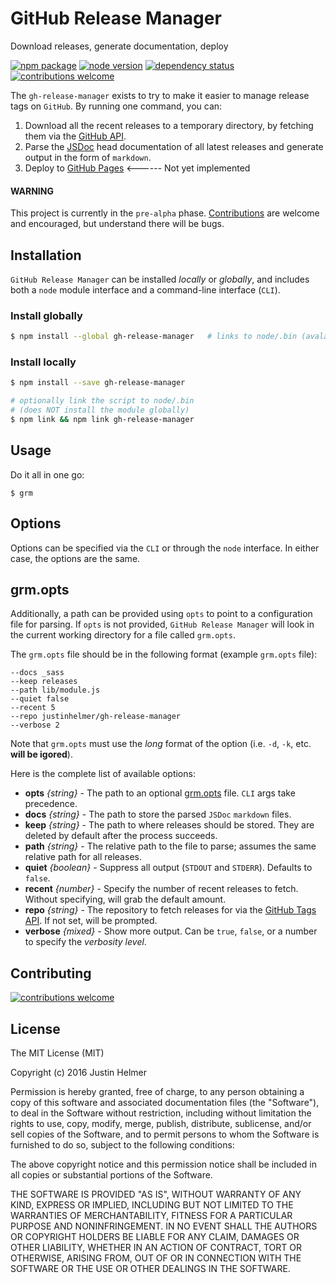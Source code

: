 # GitHub Release Manager
Download releases, generate documentation, deploy

[![npm package](https://badge.fury.io/js/gh-release-manager.svg)](https://www.npmjs.com/package/gh-release-manager)
[![node version](https://img.shields.io/node/v/gh-release-manager.svg?style=flat)](http://nodejs.org/download/)
[![dependency status](https://david-dm.org/justinhelmer/gh-release-manager.svg)](https://github.com/justinhelmer/gh-release-manager)
[![contributions welcome](https://img.shields.io/badge/contributions-welcome-brightgreen.svg?style=flat)](https://github.com/justinhelmer/gh-release-manager/issues)

The `gh-release-manager` exists to try to make it easier to manage release tags on `GitHub`. By running one command, you can:

1) Download all the recent releases to a temporary directory, by fetching them via the [GitHub API](https://developer.github.com/v3/).
2) Parse the [JSDoc](http://usejsdoc.org/) head documentation of all latest releases and generate output in the form of `markdown`. 
3) Deploy to [GitHub Pages](https://pages.github.com/) <------ Not yet implemented

#### WARNING

This project is currently in the `pre-alpha` phase. [Contributions](#contributions) are welcome and encouraged, but understand there will be bugs.

## Installation

`GitHub Release Manager` can be installed _locally_ or _globally_, and includes both a `node` module interface and a command-line interface (`CLI`).
### Install globally

```bash
$ npm install --global gh-release-manager   # links to node/.bin (avalable everywhere) 
```

### Install locally

```bash
$ npm install --save gh-release-manager

# optionally link the script to node/.bin
# (does NOT install the module globally)
$ npm link && npm link gh-release-manager
```

## Usage

Do it all in one go:

```
$ grm
```

## Options

Options can be specified via the `CLI` or through the `node` interface. In either case, the options are the same.

## grm.opts

Additionally, a path can be provided using `opts` to point to a configuration file for parsing.
If `opts` is not provided, `GitHub Release Manager` will look in the current working directory for a file called `grm.opts`.

The `grm.opts` file should be in the following format (example `grm.opts` file):

```
--docs _sass
--keep releases
--path lib/module.js
--quiet false
--recent 5
--repo justinhelmer/gh-release-manager
--verbose 2
```

Note that `grm.opts` must use the _long_ format of the option (i.e. `-d`, `-k`, etc. **will be igored**).

Here is the complete list of available options:

- **opts** _{string}_ - The path to an optional [grm.opts](#grmopts) file. `CLI` args take precedence.
- **docs** _{string}_ - The path to store the parsed `JSDoc` `markdown` files. 
- **keep** _{string}_ - The path to where releases should be stored. They are deleted by default after the process succeeds.
- **path** _{string}_ - The relative path to the file to parse; assumes the same relative path for all releases.
- **quiet** _{boolean}_ - Suppress all output (`STDOUT` and `STDERR`). Defaults to `false`.
- **recent** _{number}_ - Specify the number of recent releases to fetch. Without specifying, will grab the default amount.
- **repo** _{string}_ - The repository to fetch releases for via the [GitHub Tags API](https://developer.github.com/v3/git/tags/). If not set, will be prompted.
- **verbose** _{mixed}_ - Show more output. Can be `true`, `false`, or a number to specify the _verbosity level_.

## Contributing

[![contributions welcome](https://img.shields.io/badge/contributions-welcome-brightgreen.svg?style=flat)](https://github.com/justinhelmer/gh-release-manager/issues)

## License

The MIT License (MIT)

Copyright (c) 2016 Justin Helmer

Permission is hereby granted, free of charge, to any person obtaining a copy
of this software and associated documentation files (the "Software"), to deal
in the Software without restriction, including without limitation the rights
to use, copy, modify, merge, publish, distribute, sublicense, and/or sell
copies of the Software, and to permit persons to whom the Software is
furnished to do so, subject to the following conditions:

The above copyright notice and this permission notice shall be included in all
copies or substantial portions of the Software.

THE SOFTWARE IS PROVIDED "AS IS", WITHOUT WARRANTY OF ANY KIND, EXPRESS OR
IMPLIED, INCLUDING BUT NOT LIMITED TO THE WARRANTIES OF MERCHANTABILITY,
FITNESS FOR A PARTICULAR PURPOSE AND NONINFRINGEMENT. IN NO EVENT SHALL THE
AUTHORS OR COPYRIGHT HOLDERS BE LIABLE FOR ANY CLAIM, DAMAGES OR OTHER
LIABILITY, WHETHER IN AN ACTION OF CONTRACT, TORT OR OTHERWISE, ARISING FROM,
OUT OF OR IN CONNECTION WITH THE SOFTWARE OR THE USE OR OTHER DEALINGS IN THE
SOFTWARE.

